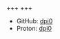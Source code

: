 +++
+++

*   GitHub: [dpi0](https://github.com/dpi0/)
*   Proton: [dpi0](mailto:dpi0.dev@proton.me)
